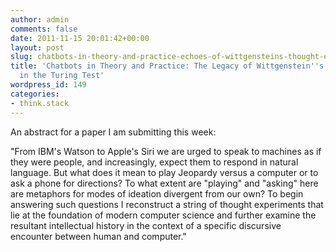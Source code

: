 ```yaml
---
author: admin
comments: false
date: 2011-11-15 20:01:42+00:00
layout: post
slug: chatbots-in-theory-and-practice-echoes-of-wittgensteins-thought-experiments-in-the-turing-test
title: 'Chatbots in Theory and Practice: The Legacy of Wittgenstein''s Thought Experiments
  in the Turing Test'
wordpress_id: 149
categories:
- think.stack
---
```


An abstract for a paper I am submitting this week:

"From IBM's Watson to Apple's Siri we are urged to speak to machines as if they were people, and increasingly, expect them to respond in natural language. But what does it mean to play Jeopardy versus a computer or to ask a phone for directions? To what extent are "playing" and "asking" here are metaphors for modes of ideation divergent from our own? To begin answering such questions I reconstruct a string of thought experiments that lie at the foundation of modern computer science and further examine the resultant intellectual history in the context of a specific discursive encounter between human and computer."
